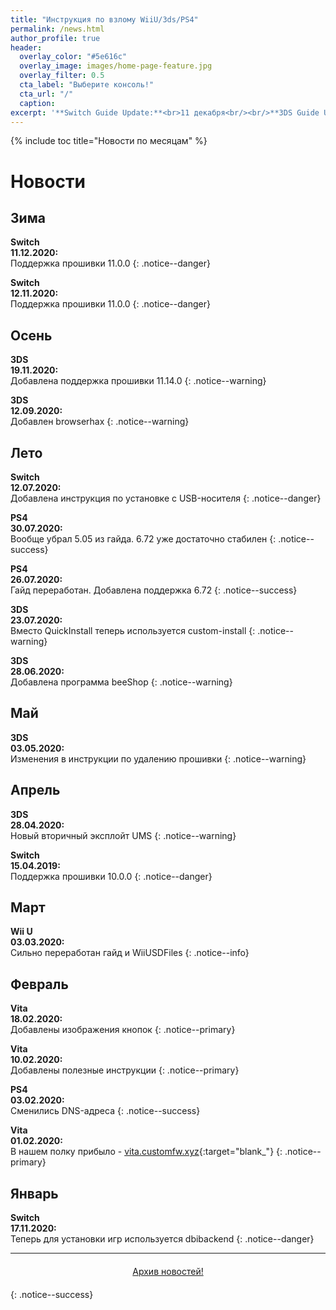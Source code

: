 ```yaml
---
title: "Инструкция по взлому WiiU/3ds/PS4"
permalink: /news.html
author_profile: true
header:
  overlay_color: "#5e616c"
  overlay_image: images/home-page-feature.jpg
  overlay_filter: 0.5
  cta_label: "Выберите консоль!"
  cta_url: "/"
  caption:
excerpt: '**Switch Guide Update:**<br>11 декабря<br/><br/>**3DS Guide Update:**<br>19 ноября<br/><br/>**PS Vita Guide Update:**<br>26 февраля<br/><br/>**PS4 Guide Update:**<br>30 июля<br/><br/>**Wii U Guide Update:**<br>18 февраля<br/><br/>**DSi Guide Update:**<br>27 августа'
---
```


{% include toc title="Новости по месяцам" %}

# Новости

## Зима

**Switch**<br>**11.12.2020:**<br>Поддержка прошивки 11.0.0
{: .notice--danger}

**Switch**<br>**12.11.2020:**<br>Поддержка прошивки 11.0.0
{: .notice--danger}

## Осень

**3DS**<br>**19.11.2020:**<br>Добавлена поддержка прошивки 11.14.0
{: .notice--warning}

**3DS**<br>**12.09.2020:**<br>Добавлен browserhax
{: .notice--warning}

## Лето

**Switch**<br>**12.07.2020:**<br>Добавлена инструкция по установке с USB-носителя
{: .notice--danger}

**PS4**<br>**30.07.2020:**<br>Вообще убрал 5.05 из гайда. 6.72 уже достаточно стабилен
{: .notice--success}

**PS4**<br>**26.07.2020:**<br>Гайд переработан. Добавлена поддержка 6.72
{: .notice--success}

**3DS**<br>**23.07.2020:**<br>Вместо QuickInstall теперь используется custom-install
{: .notice--warning}

**3DS**<br>**28.06.2020:**<br>Добавлена программа beeShop
{: .notice--warning}

## Май

**3DS**<br>**03.05.2020:**<br>Изменения в инструкции по удалению прошивки
{: .notice--warning}

## Апрель

**3DS**<br>**28.04.2020:**<br>Новый вторичный эксплойт UMS
{: .notice--warning}

**Switch**<br>**15.04.2019:**<br>Поддержка прошивки 10.0.0
{: .notice--danger}

## Март

**Wii U**<br>**03.03.2020:**<br>Сильно переработан гайд и WiiUSDFiles
{: .notice--info}

## Февраль

**Vita**<br>**18.02.2020:**<br>Добавлены изображения кнопок
{: .notice--primary}

**Vita**<br>**10.02.2020:**<br>Добавлены полезные инструкции
{: .notice--primary}

**PS4**<br>**03.02.2020:**<br>Сменились DNS-адреса
{: .notice--success}

**Vita**<br>**01.02.2020:**<br>В нашем полку прибыло - [vita.customfw.xyz](http://vita.customfw.xyz){:target="blank_"}
{: .notice--primary}

## Январь

**Switch**<br>**17.11.2020:**<br>Теперь для установки игр используется dbibackend
{: .notice--danger}

___

<center><a href="archive" style="margin:20px auto; text-align:center; display:block; width:200px;" class="btn btn--short">Архив новостей!</a></center>
{: .notice--success}